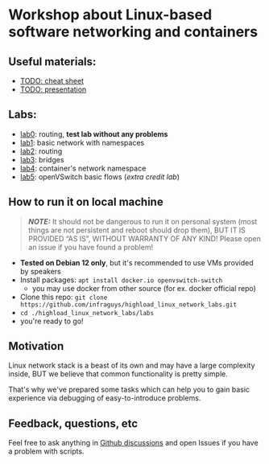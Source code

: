 # Workshop about Linux-based software networking and containers

## Useful materials:
- [TODO: cheat sheet]()
- [TODO: presentation]()

## Labs:
- [lab0](./labs/lab0_test.sh): routing, **test lab without any problems**
- [lab1](./labs/lab1.sh): basic network with namespaces
- [lab2](./labs/lab2.sh): routing
- [lab3](./labs/lab3.sh): bridges
- [lab4](./labs/lab4.sh): container's network namespace
- [lab5](./labs/lab5.sh): openVSwitch basic flows (*extra credit lab*)

## How to run it on local machine

> **_NOTE:_**  It should not be dangerous to run it on personal system (most things are not persistent and reboot should drop them),
> BUT IT IS PROVIDED “AS IS”, WITHOUT WARRANTY OF ANY KIND! Please open an issue if you have found a problem!

- **Tested on Debian 12 only**, but it's recommended to use VMs provided by speakers
- Install packages: `apt install docker.io openvswitch-switch`
  - you may use docker from other source (for ex. docker official repo)
- Clone this repo: `git clone https://github.com/infraguys/highload_linux_network_labs.git`
- `cd ./highload_linux_network_labs/labs`
- you're ready to go!


## Motivation

Linux network stack is a beast of its own and may have a large complexity inside,
BUT we believe that common functionality is pretty simple.

That's why we've prepared some tasks which can help you to gain basic experience
via debugging of easy-to-introduce problems.


## Feedback, questions, etc

Feel free to ask anything in [Github discussions](https://github.com/infraguys/highload_linux_network_labs/discussions) and open Issues if you have a problem with scripts.
